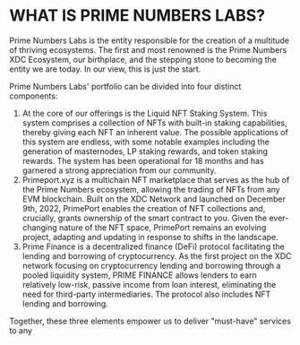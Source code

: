 # WHAT IS PRIME NUMBERS LABS?

Prime Numbers Labs is the entity responsible for the creation of a multitude of thriving ecosystems. The first and most renowned is the Prime Numbers XDC Ecosystem, our birthplace, and the stepping stone to becoming the entity we are today. In our view, this is just the start.

Prime Numbers Labs' portfolio can be divided into four distinct components:

1. At the core of our offerings is the Liquid NFT Staking System. This system comprises a collection of NFTs with built-in staking capabilities, thereby giving each NFT an inherent value. The possible applications of this system are endless, with some notable examples including the generation of masternodes, LP staking rewards, and token staking rewards. The system has been operational for 18 months and has garnered a strong appreciation from our community.
2. Primeport.xyz is a multichain NFT marketplace that serves as the hub of the Prime Numbers ecosystem, allowing the trading of NFTs from any EVM blockchain. Built on the XDC Network and launched on December 9th, 2022, PrimePort enables the creation of NFT collections and, crucially, grants ownership of the smart contract to you. Given the ever-changing nature of the NFT space, PrimePort remains an evolving project, adapting and updating in response to shifts in the landscape.&#x20;
3. Prime Finance is a decentralized finance (DeFi) protocol facilitating the lending and borrowing of cryptocurrency. As the first project on the XDC network focusing on cryptocurrency lending and borrowing through a pooled liquidity system, PRIME FINANCE allows lenders to earn relatively low-risk, passive income from loan interest, eliminating the need for third-party intermediaries. The protocol also includes NFT lending and borrowing.

Together, these three elements empower us to deliver "must-have" services to any&#x20;
